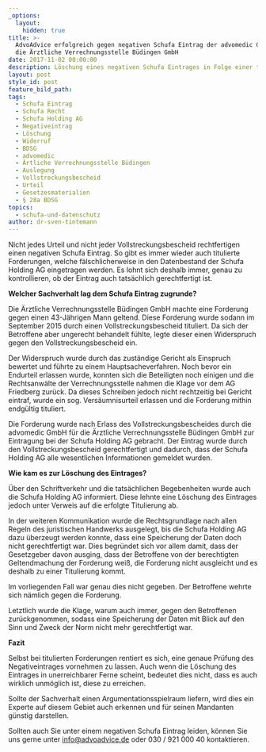 ```yaml
---
_options:
  layout:
    hidden: true
title: >-
  AdvoAdvice erfolgreich gegen negativen Schufa Eintrag der advomedic GmbH für
  die Ärztliche Verrechnungsstelle Büdingen GmbH
date: 2017-11-02 00:00:00
description: Löschung eines negativen Schufa Eintrages in Folge einer titulierten Forderung
layout: post
style_id: post
feature_bild_path:
tags:
  - Schufa Eintrag
  - Schufa Recht
  - Schufa Holding AG
  - Negativeintrag
  - Löschung
  - Widerruf
  - BDSG
  - advomedic
  - Ärtliche Verrechnungsstelle Büdingen
  - Auslegung
  - Vollstreckungsbescheid
  - Urteil
  - Gesetzesmaterialien
  - § 28a BDSG
topics:
  - schufa-und-datenschutz
author: dr-sven-tintemann
---
```



Nicht jedes Urteil und nicht jeder Vollstreckungsbescheid rechtfertigen einen negativen Schufa Eintrag. So gibt es immer wieder auch titulierte Forderungen, welche fälschlicherweise in den Datenbestand der Schufa Holding AG eingetragen werden. Es lohnt sich deshalb immer, genau zu kontrollieren, ob der Eintrag auch tatsächlich gerechtfertigt ist.

**Welcher Sachverhalt lag dem Schufa Eintrag zugrunde?**

Die Ärztliche Verrechnungsstelle Büdingen GmbH machte eine Forderung gegen einen 43-Jährigen Mann geltend. Diese Forderung wurde sodann im September 2015 durch einen Vollstreckungsbescheid tituliert. Da sich der Betroffene aber ungerecht behandelt fühlte, legte dieser einen Widerspruch gegen den Vollstreckungsbescheid ein.

Der Widerspruch wurde durch das zuständige Gericht als Einspruch bewertet und führte zu einem Hauptsacheverfahren. Noch bevor ein Endurteil erlassen wurde, konnten sich die Beteiligten noch einigen und die Rechtsanwälte der Verrechnungsstelle nahmen die Klage vor dem AG Friedberg zurück. Da dieses Schreiben jedoch nicht rechtzeitig bei Gericht eintraf, wurde ein sog. Versäumnisurteil erlassen und die Forderung mithin endgültig tituliert.

Die Forderung wurde nach Erlass des Vollstreckungsbescheides durch die advomedic GmbH für die Ärztliche Verrechnungsstelle Büdingen GmbH zur Eintragung bei der Schufa Holding AG gebracht. Der Eintrag wurde durch den Vollstreckungsbescheid gerechtfertigt und dadurch, dass der Schufa Holding AG alle wesentlichen Informationen gemeldet wurden.

**Wie kam es zur Löschung des Eintrages?**

Über den Schriftverkehr und die tatsächlichen Begebenheiten wurde auch die Schufa Holding AG informiert. Diese lehnte eine Löschung des Eintrages jedoch unter Verweis auf die erfolgte Titulierung ab.

In der weiteren Kommunikation wurde die Rechtsgrundlage nach allen Regeln des juristischen Handwerks ausgelegt, bis die Schufa Holding AG dazu überzeugt werden konnte, dass eine Speicherung der Daten doch nicht gerechtfertigt war. Dies begründet sich vor allem damit, dass der Gesetzgeber davon ausging, dass der Betroffene von der berechtigten Geltendmachung der Forderung weiß, die Forderung nicht ausgleicht und es deshalb zu einer Titulierung kommt.

Im vorliegenden Fall war genau dies nicht gegeben. Der Betroffene wehrte sich nämlich gegen die Forderung.

Letztlich wurde die Klage, warum auch immer, gegen den Betroffenen zurückgenommen, sodass eine Speicherung der Daten mit Blick auf den Sinn und Zweck der Norm nicht mehr gerechtfertigt war.

**Fazit**

Selbst bei titulierten Forderungen rentiert es sich, eine genaue Prüfung des Negativeintrages vornehmen zu lassen. Auch wenn die Löschung des Eintrages in unerreichbarer Ferne scheint, bedeutet dies nicht, dass es auch wirklich unmöglich ist, diese zu erreichen.

Sollte der Sachverhalt einen Argumentationsspielraum liefern, wird dies ein Experte auf diesem Gebiet auch erkennen und für seinen Mandanten günstig darstellen.

Sollten auch Sie unter einem negativen Schufa Eintrag leiden, können Sie uns gerne unter [&#105;&#110;&#102;&#111;&#064;&#097;&#100;&#118;&#111;&#097;&#100;&#118;&#105;&#099;&#101;&#046;&#100;&#101;](&#109;&#097;&#105;&#108;&#116;&#111;:&#105;&#110;&#102;&#111;&#064;&#097;&#100;&#118;&#111;&#097;&#100;&#118;&#105;&#099;&#101;&#046;&#100;&#101;) oder 030 / 921 000 40 kontaktieren.